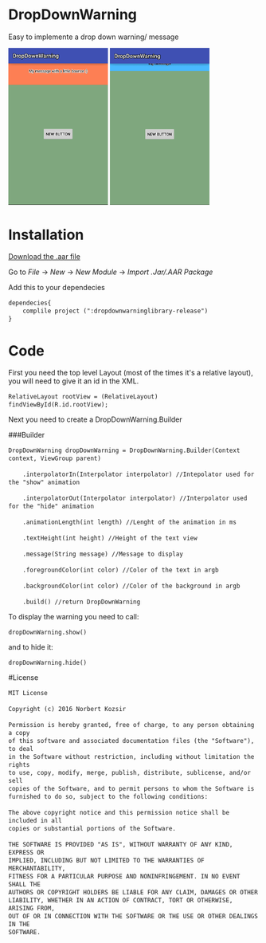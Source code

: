# DropDownWarning
Easy to implemente a drop down warning/ message

<img src="gif/bounce.gif" width="200">
<img src="gif/standart.gif" width="200">

# Installation

[Download the .aar file](https://github.com/Brudigem/DropDownWarning/raw/master/dropdownwarninglibrary-release.aar)

Go to *File* -> *New* -> *New Module* -> *Import .Jar/.AAR Package*

Add this to your dependecies
```
dependecies{
    complile project (":dropdownwarninglibrary-release")
}

```

# Code


First you need the top level Layout (most of the times it's a relative layout), you will need to give it an id in the XML.

```
RelativeLayout rootView = (RelativeLayout) findViewById(R.id.rootView);
```
Next you need to create a DropDownWarning.Builder

###Builder
```
DropDownWarning dropDownWarning = DropDownWarning.Builder(Context context, ViewGroup parent)

    .interpolatorIn(Interpolator interpolator) //Intepolator used for the "show" animation
    
    .interpolatorOut(Interpolator interpolator) //Interpolator used for the "hide" animation
    
    .animationLength(int length) //Lenght of the animation in ms
    
    .textHeight(int height) //Height of the text view
    
    .message(String message) //Message to display
    
    .foregroundColor(int color) //Color of the text in argb
    
    .backgroundColor(int color) //Color of the background in argb
    
    .build() //return DropDownWarning
```


To display the warning you need to call:
```
dropDownWarning.show()
```
and to hide it:
```
dropDownWarning.hide()
```

#License
```
MIT License

Copyright (c) 2016 Norbert Kozsir

Permission is hereby granted, free of charge, to any person obtaining a copy
of this software and associated documentation files (the "Software"), to deal
in the Software without restriction, including without limitation the rights
to use, copy, modify, merge, publish, distribute, sublicense, and/or sell
copies of the Software, and to permit persons to whom the Software is
furnished to do so, subject to the following conditions:

The above copyright notice and this permission notice shall be included in all
copies or substantial portions of the Software.

THE SOFTWARE IS PROVIDED "AS IS", WITHOUT WARRANTY OF ANY KIND, EXPRESS OR
IMPLIED, INCLUDING BUT NOT LIMITED TO THE WARRANTIES OF MERCHANTABILITY,
FITNESS FOR A PARTICULAR PURPOSE AND NONINFRINGEMENT. IN NO EVENT SHALL THE
AUTHORS OR COPYRIGHT HOLDERS BE LIABLE FOR ANY CLAIM, DAMAGES OR OTHER
LIABILITY, WHETHER IN AN ACTION OF CONTRACT, TORT OR OTHERWISE, ARISING FROM,
OUT OF OR IN CONNECTION WITH THE SOFTWARE OR THE USE OR OTHER DEALINGS IN THE
SOFTWARE.
```


